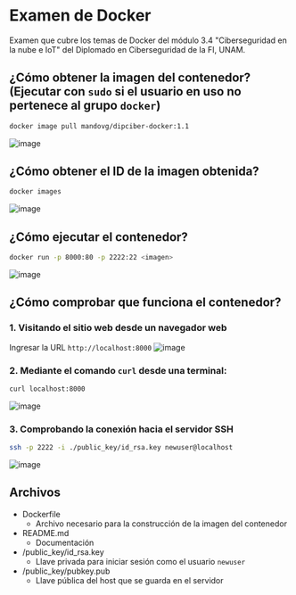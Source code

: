 # Examen de Docker
Examen que cubre los temas de Docker del módulo 3.4 "Ciberseguridad en la nube e IoT" del Diplomado en Ciberseguridad de la FI, UNAM.

## ¿Cómo obtener la imagen del contenedor? (Ejecutar con `sudo` si el usuario en uso no pertenece al grupo `docker`)
~~~bash
docker image pull mandovg/dipciber-docker:1.1
~~~

![image](https://user-images.githubusercontent.com/31267678/215366540-38c1dd78-c439-4c5f-9ec8-95249aabd765.png)

## ¿Cómo obtener el ID de la imagen obtenida?
~~~bash
docker images
~~~

![image](https://user-images.githubusercontent.com/31267678/215366937-21786997-dd8d-4e65-b17f-449d97a7114e.png)

## ¿Cómo ejecutar el contenedor?
~~~bash
docker run -p 8000:80 -p 2222:22 <imagen>
~~~

![image](https://user-images.githubusercontent.com/31267678/215366888-1e8f5842-0de8-48f5-871a-8bf560d4bdb6.png)

## ¿Cómo comprobar que funciona el contenedor?

### 1. Visitando el sitio web desde un navegador web

Ingresar la URL `http://localhost:8000`
![image](https://user-images.githubusercontent.com/31267678/215367069-4a5a4580-d4f4-4840-9a7d-1eba9c0f8c6e.png)

### 2. Mediante el comando `curl` desde una terminal:
~~~bash
curl localhost:8000
~~~

![image](https://user-images.githubusercontent.com/31267678/215367260-8c3ceaa8-cd00-4da4-8c91-c9379bc93995.png)

### 3. Comprobando la conexión hacia el servidor SSH
~~~bash
ssh -p 2222 -i ./public_key/id_rsa.key newuser@localhost
~~~

![image](https://user-images.githubusercontent.com/31267678/215367315-3534e715-78c3-42eb-898c-e538ea5ea482.png)

## Archivos
+ Dockerfile
    + Archivo necesario para la construcción de la imagen del contenedor
+ README.md 
    + Documentación 
+ /public_key/id_rsa.key
    + Llave privada para iniciar sesión como el usuario `newuser`
+ /public_key/pubkey.pub
    + Llave pública del host que se guarda en el servidor
